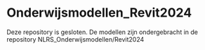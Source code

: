 # Onderwijsmodellen_Revit2024
 Deze repository is gesloten. De modellen zijn ondergebracht in de repository NLRS_Onderwijsmodellen/Revit2024
